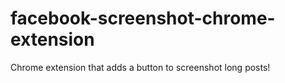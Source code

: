 # facebook-screenshot-chrome-extension
Chrome extension that adds a button to screenshot long posts!
